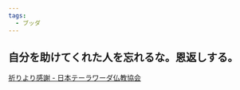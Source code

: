 ```yaml
---
tags:
  - ブッダ
---
```

## 自分を助けてくれた人を忘れるな。恩返しする。

[祈りより感謝 - 日本テーラワーダ仏教協会](https://j-theravada.com/dhamma/kougi/kougi-017/)

